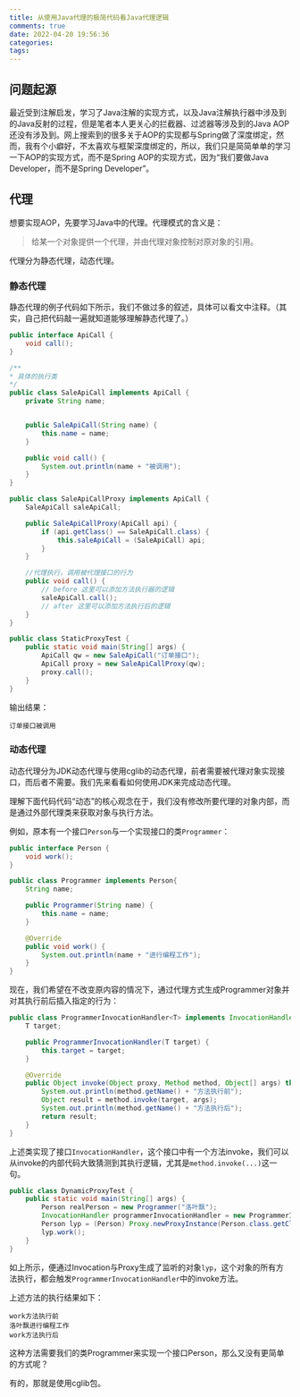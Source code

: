 ```yaml
---
title: 从使用Java代理的极简代码看Java代理逻辑
comments: true
date: 2022-04-20 19:56:36
categories:
tags:
---
```


## 问题起源

最近受到注解启发，学习了Java注解的实现方式，以及Java注解执行器中涉及到的Java反射的过程，但是笔者本人更关心的拦截器、过滤器等涉及到的Java AOP还没有涉及到。网上搜索到的很多关于AOP的实现都与Spring做了深度绑定，然而，我有个小癖好，不太喜欢与框架深度绑定的，所以，我们只是简简单单的学习一下AOP的实现方式，而不是Spring AOP的实现方式，因为“我们要做Java Developer，而不是Spring Developer”。

## 代理

想要实现AOP，先要学习Java中的代理。代理模式的含义是：

> 给某一个对象提供一个代理，并由代理对象控制对原对象的引用。

代理分为静态代理，动态代理。

### 静态代理

静态代理的例子代码如下所示，我们不做过多的叙述，具体可以看文中注释。（其实，自己把代码敲一遍就知道能够理解静态代理了。）

```java
public interface ApiCall {
    void call();
}

/**
* 具体的执行类
*/
public class SaleApiCall implements ApiCall {
    private String name;


    public SaleApiCall(String name) {
        this.name = name;
    }

    public void call() {
        System.out.println(name + "被调用");
    }
}

public class SaleApiCallProxy implements ApiCall {
    SaleApiCall saleApiCall;

    public SaleApiCallProxy(ApiCall api) {
        if (api.getClass() == SaleApiCall.class) {
            this.saleApiCall = (SaleApiCall) api;
        }
    }

    //代理执行，调用被代理接口的行为
    public void call() {
        // before 这里可以添加方法执行器的逻辑
        saleApiCall.call();
        // after 这里可以添加方法执行后的逻辑
    }
}

public class StaticProxyTest {
    public static void main(String[] args) {
        ApiCall qw = new SaleApiCall("订单接口");
        ApiCall proxy = new SaleApiCallProxy(qw);
        proxy.call();
    }
}
```

输出结果：

```shell
订单接口被调用
```

### 动态代理

动态代理分为JDK动态代理与使用cglib的动态代理，前者需要被代理对象实现接口，而后者不需要。我们先来看看如何使用JDK来完成动态代理。

理解下面代码代码“动态”的核心观念在于，我们没有修改所要代理的对象内部，而是通过外部代理类来获取对象与执行方法。

例如，原本有一个接口`Person`与一个实现接口的类`Programmer`：

```java
public interface Person {
    void work();
}

public class Programmer implements Person{
    String name;

    public Programmer(String name) {
        this.name = name;
    }

    @Override
    public void work() {
        System.out.println(name + "进行编程工作");
    }
}
```

现在，我们希望在不改变原内容的情况下，通过代理方式生成Programmer对象并对其执行前后插入指定的行为：

```java
public class ProgrammerInvocationHandler<T> implements InvocationHandler {
    T target;

    public ProgrammerInvocationHandler(T target) {
        this.target = target;
    }

    @Override
    public Object invoke(Object proxy, Method method, Object[] args) throws Throwable {
        System.out.println(method.getName() + "方法执行前");
        Object result = method.invoke(target, args);
        System.out.println(method.getName() + "方法执行后");
        return result;
    }
}
```

上述类实现了接口`InvocationHandler`，这个接口中有一个方法invoke，我们可以从invoke的内部代码大致猜测到其执行逻辑，尤其是`method.invoke(...)`这一句。

```java
public class DynamicProxyTest {
    public static void main(String[] args) {
        Person realPerson = new Programmer("洛叶飘");
        InvocationHandler programmerInvocationHandler = new ProgrammerInvocationHandler<Person>(realPerson);
        Person lyp = (Person) Proxy.newProxyInstance(Person.class.getClassLoader(), new Class<?>[]{Person.class}, programmerInvocationHandler);
        lyp.work();
    }
}
```

如上所示，便通过Invocation与Proxy生成了监听的对象`lyp`，这个对象的所有方法执行，都会触发`ProgrammerInvocationHandler`中的invoke方法。

上述方法的执行结果如下：

```
work方法执行前
洛叶飘进行编程工作
work方法执行后
```

这种方法需要我们的类Programmer来实现一个接口Person，那么又没有更简单的方式呢？

有的，那就是使用cglib包。